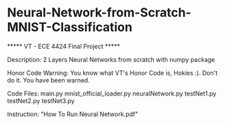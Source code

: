# Neural-Network-from-Scratch-MNIST-Classification

***** VT - ECE 4424 Final Project *****

Description: 2 Layers Neural Networks from scratch with numpy package

Honor Code Warning: You know what VT's Honor Code is, Hokies :). Don't do it. You have been warned.

Code Files:
  main.py
  mnist_official_loader.py
  neuralNetwork.py
  testNet1.py
  testNet2.py
  testNet3.py

Instruction: "How To Run Neural Network.pdf"

